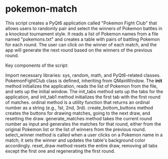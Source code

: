# pokemon-match

This script creates a PyQt6 application called "Pokemon Fight Club" that allows users to randomly pair and select the winners of Pokemon battles in a knockout tournament style. It reads a list of Pokemon names from a file named "pokemons.txt" and creates a table with pairs of battling Pokemon for each round. The user can click on the winner of each match, and the app will generate the next round based on the winners of the previous round.

Key components of the script:

Import necessary libraries: sys, random, math, and PyQt6-related classes.
PokemonFightClub class is defined, inheriting from QMainWindow.
The __init__ method initializes the application, reads the list of Pokemon from the file, and sets up the initial window.
The init_tabs method sets up the tabs for the application, and init_tab1 method initializes the first tab with the first round of matches.
ordinal method is a utility function that returns an ordinal number as a string (e.g., 1st, 2nd, 3rd).
create_bottom_buttons method creates the buttons for drawing matches, going to the next draw, and resetting the draw.
generate_matches method takes the current round number as input and generates the matches for that round, either from the original Pokemon list or the list of winners from the previous round.
select_winner method is called when a user clicks on a Pokemon name in a match; it sets the winner and updates the table's background color accordingly.
reset_draw method resets the entire draw, removing all tabs except the first one and regenerating the first round.
